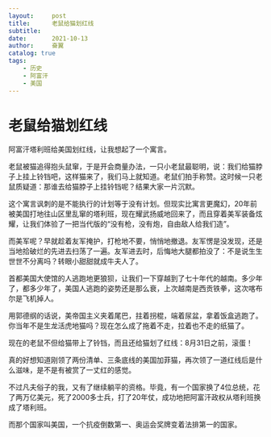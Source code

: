 ```yaml
---
layout:     post
title:      老鼠给猫划红线
subtitle:   
date:       2021-10-13
author:     奋翼
catalog: true
tags:
    - 历史
    - 阿富汗
	- 美国
---
```


# 老鼠给猫划红线

阿富汗塔利班给美国划红线，让我想起了一个寓言。

老鼠被猫追得抱头鼠窜，于是开会商量办法，一只小老鼠最聪明，说：我们给猫脖子上挂上铃铛吧，这样猫来了，我们马上就知道。老鼠们拍手称赞。这时候一只老鼠质疑道：那谁去给猫脖子上挂铃铛呢？结果大家一片沉默。


这个寓言讽刺的是不能执行的计划等于没有计划。但现实比寓言更魔幻，20年前被美国打地往山区里乱窜的塔利班，现在耀武扬威地回来了，而且穿着美军装备炫耀，让我们体验了一把当代版的“没有枪，没有炮，自由敌人给我们造”。

而美军呢？早就趁着友军掩护，打枪地不要，悄悄地撤退。友军愣是没发现，还是当地拾破烂的先进去扫荡了一遍。友军进去时，后悔地大腿都拍没了：不是说生生世世不分离吗？转眼小甜甜就成牛夫人了。

首都美国大使馆的人逃跑地更狼狈，让我们一下穿越到了七十年代的越南。多少年了，都多少年了，美国人逃跑的姿势还是那么衰，上次越南是西贡铁拳，这次喀布尔是飞机掉人。

用郭德纲的话说，美帝国主义夹着尾巴，拄着拐棍，端着尿盆，拿着饭盒逃跑了。你当年不是生龙活虎地猫吗？现在怎么成了拖着不走，拉着也不走的纸猫了。

现在的老鼠不但给猫带上了铃铛，而且还给猫划了红线：8月31日之前，滚蛋！

真的好想知道刚领了两份清单、三条底线的美国加菲猫，再次领了一道红线后是什么滋味，是不是有被赏了一丈红的感觉。

不过凡夫俗子的我，又有了继续躺平的资格。毕竟，有一个国家换了4位总统，花了两万亿美元，死了2000多士兵，打了20年仗，成功地把阿富汗政权从塔利班换成了塔利班。

而那个国家叫美国，一个抗疫倒数第一、奥运会奖牌变着法排第一的国家。









